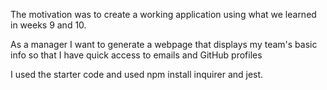 The motivation was to create a working application using what we learned in weeks 9 and 10. 

As a manager
I want to generate a webpage that displays my team's basic info
so that I have quick access to emails and GitHub profiles

I used the starter code and used npm install inquirer and jest. 
